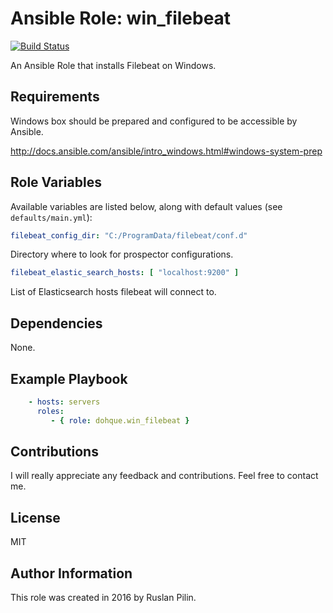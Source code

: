 Ansible Role: win_filebeat
===============================

[![Build Status](https://travis-ci.org/dohque/ansible-role-win-filebeat.svg?branch=master)](https://travis-ci.org/dohque/ansible-role-win-filebeat)

An Ansible Role that installs Filebeat on Windows.


Requirements
------------

Windows box should be prepared and configured to be accessible by Ansible.

<http://docs.ansible.com/ansible/intro_windows.html#windows-system-prep>


Role Variables
--------------

Available variables are listed below, along with default values (see `defaults/main.yml`):

```yaml
filebeat_config_dir: "C:/ProgramData/filebeat/conf.d"
```

Directory where to look for prospector configurations.

```yaml
filebeat_elastic_search_hosts: [ "localhost:9200" ]
```

List of Elasticsearch hosts filebeat will connect to.


Dependencies
------------

  None.

Example Playbook
----------------

```yaml
    - hosts: servers
      roles:
         - { role: dohque.win_filebeat }
```

Contributions
-------------

I will really appreciate any feedback and contributions. Feel free to contact me.

License
-------

MIT

Author Information
------------------

This role was created in 2016 by Ruslan Pilin.
